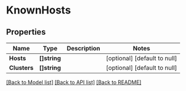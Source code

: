# KnownHosts

## Properties
Name | Type | Description | Notes
------------ | ------------- | ------------- | -------------
**Hosts** | **[]string** |  | [optional] [default to null]
**Clusters** | **[]string** |  | [optional] [default to null]

[[Back to Model list]](../README.md#documentation-for-models) [[Back to API list]](../README.md#documentation-for-api-endpoints) [[Back to README]](../README.md)

